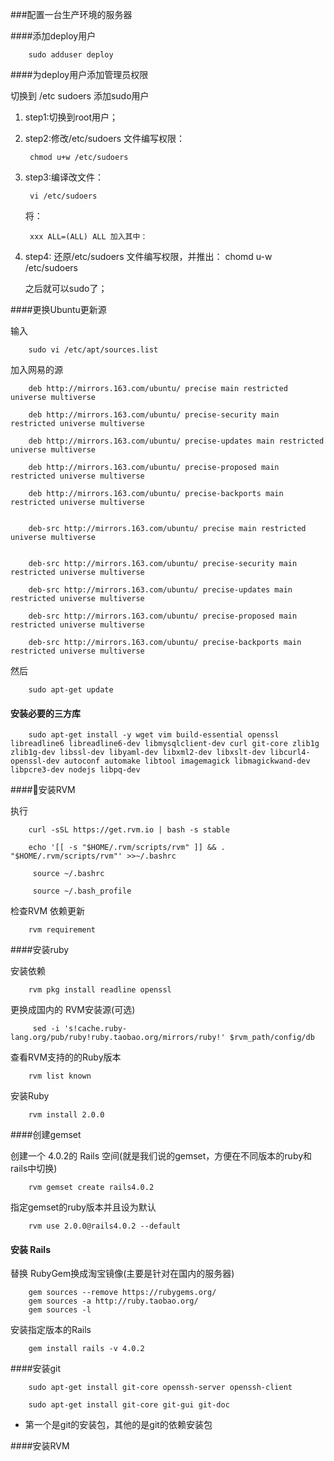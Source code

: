 ###配置一台生产环境的服务器


####添加deploy用户

		sudo adduser deploy

####为deploy用户添加管理员权限

切换到 /etc sudoers 添加sudo用户

1. step1:切换到root用户；

2. step2:修改/etc/sudoers 文件编写权限：

		chmod u+w /etc/sudoers

3. step3:编译改文件：

		vi /etc/sudoers

   将：

		xxx ALL=(ALL) ALL 加入其中：

4. step4:
		还原/etc/sudoers 文件编写权限，并推出：
		chomd u-w  /etc/sudoers


	之后就可以sudo了；

####更换Ubuntu更新源

输入
		
		sudo vi /etc/apt/sources.list
		
加入网易的源

		deb http://mirrors.163.com/ubuntu/ precise main restricted universe multiverse

		deb http://mirrors.163.com/ubuntu/ precise-security main restricted universe multiverse
		
		deb http://mirrors.163.com/ubuntu/ precise-updates main restricted universe multiverse

		deb http://mirrors.163.com/ubuntu/ precise-proposed main restricted universe multiverse

		deb http://mirrors.163.com/ubuntu/ precise-backports main restricted universe multiverse


		deb-src http://mirrors.163.com/ubuntu/ precise main restricted universe multiverse


		deb-src http://mirrors.163.com/ubuntu/ precise-security main restricted universe multiverse

		deb-src http://mirrors.163.com/ubuntu/ precise-updates main restricted universe multiverse

		deb-src http://mirrors.163.com/ubuntu/ precise-proposed main restricted universe multiverse

		deb-src http://mirrors.163.com/ubuntu/ precise-backports main restricted universe multiverse

然后

		sudo apt-get update
		
#### 安装必要的三方库

		sudo apt-get install -y wget vim build-essential openssl libreadline6 libreadline6-dev libmysqlclient-dev curl git-core zlib1g zlib1g-dev libssl-dev libyaml-dev libxml2-dev libxslt-dev libcurl4-openssl-dev autoconf automake libtool imagemagick libmagickwand-dev libpcre3-dev nodejs libpq-dev
		
		
####安装RVM

执行

		curl -sSL https://get.rvm.io | bash -s stable
		
		echo '[[ -s "$HOME/.rvm/scripts/rvm" ]] && . "$HOME/.rvm/scripts/rvm"' >>~/.bashrc

		 source ~/.bashrc
		 
		 source ~/.bash_profile
		 
检查RVM 依赖更新 

		rvm requirement
		
####安装ruby

安装依赖

		rvm pkg install readline openssl
		
更换成国内的 RVM安装源(可选)
		
		 sed -i 's!cache.ruby-lang.org/pub/ruby!ruby.taobao.org/mirrors/ruby!' $rvm_path/config/db
		
		
查看RVM支持的的Ruby版本

		rvm list known

安装Ruby 

		rvm install 2.0.0		

####创建gemset

创建一个 4.0.2的 Rails 空间(就是我们说的gemset，方便在不同版本的ruby和rails中切换)

		rvm gemset create rails4.0.2
		

指定gemset的ruby版本并且设为默认

		
		rvm use 2.0.0@rails4.0.2 --default


#### 安装 Rails

替换 RubyGem换成淘宝镜像(主要是针对在国内的服务器)

		gem sources --remove https://rubygems.org/
		gem sources -a http://ruby.taobao.org/
		gem sources -l
		
安装指定版本的Rails

		gem install rails -v 4.0.2
	
####安装git

		sudo apt-get install git-core openssh-server openssh-client

		sudo apt-get install git-core git-gui git-doc 


* 第一个是git的安装包，其他的是git的依赖安装包

####安装RVM

